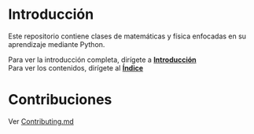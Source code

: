 # Introducción

Este repositorio contiene clases de matemáticas y física enfocadas en su aprendizaje mediante Python.

Para ver la introducción completa, dirígete a [**Introducción**](notebooks/readme.ipynb)  
Para ver los contenidos, dirígete al [**Índice**](notebooks/indice.ipynb)

# Contribuciones

Ver [Contributing.md](contributing.md)
